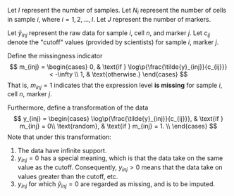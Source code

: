 Let $I$ represent the number of samples.
Let $N_i$ represent the number of cells in sample $i$, where $i = 1,2,...,I$.
Let $J$ represent the number of markers.

Let $\tilde{y}_{inj}$ represent the raw data for sample $i$, cell $n$, and marker $j$.
Let $c_{ij}$ denote the "cutoff" values (provided by scientists) for sample $i$, marker $j$.

Define the missingness indicator
$$
m_{inj} = \begin{cases}
  0, & \text{if } \log\p{\frac{\tilde{y}_{inj}}{c_{ij}}} < -\infty \\
  1, & \text{otherwise.}
\end{cases}
$$
That is, $m_{inj}=1$ indicates that the expression level **is missing** for sample $i$, cell $n$, marker $j$.

Furthermore, define a transformation of the data
$$
y_{inj} = \begin{cases}
  \log\p{\frac{\tilde{y}_{inj}}{c_{ij}}}, & \text{if }  m_{inj} = 0\\
  \text{random}, & \text{if } m_{inj} = 1. \\
  \end{cases}
$$
Note that under this transformation:

1. The data have infinite support.
2. $y_{inj} = 0$ has a special meaning, which is that the data take on the same value as the cutoff. Consequently, $y_{inj} > 0$ means that the data take on values greater than the cutoff, etc.
3. $y_{inj}$ for which $\tilde{y}_{inj} = 0$ are regarded as missing, and is to be imputed.
